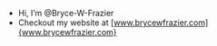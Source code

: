 - Hi, I’m @Bryce-W-Frazier
- Checkout my website at [www.brycewfrazier.com]{www.brycewfrazier.com}
<!--- 💞️ I’m looking to collaborate on ...
- 📫 How to reach me ...--->

<!---
Bryce-W-Frazier/Bryce-W-Frazier is a ✨ special ✨ repository because its `README.md` (this file) appears on your GitHub profile.
You can click the Preview link to take a look at your changes.
--->
